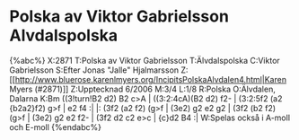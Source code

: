 # Polska av Viktor Gabrielsson Alvdalspolska

{%abc%}
X:2871
T:Polska av Viktor Gabrielsson
T:Älvdalspolska
C:Viktor Gabrielsson
S:Efter Jonas "Jalle" Hjalmarsson
Z:[[http://www.bluerose.karenlmyers.org/IncipitsPolskaAlvdalen4.html|Karen Myers (#2871)]]
Z:Upptecknad 6/2006
M:3/4
L:1/8
R:Polska
O:Älvdalen, Dalarna
K:Bm
((3!turn!B2 d2) B2 c>A | ((3:2:4cA)(B2 d2) f2- | (3:2:5f2 (a2 {b2a2}f2) g>f | e2 f4 :|
|: (3f2 (a2 f2) (g>f | (3e2) g2 e2 g2 | (3f2 (b2 f2) (g>f | (3e2) g2 e2 f2- | (3f2 d2 c2 e>c | {c}d2 B4 :|
W:Spelas också i A-moll och E-moll
{%endabc%}

